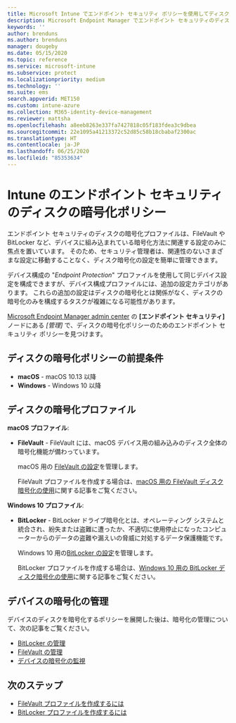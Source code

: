 ```yaml
---
title: Microsoft Intune でエンドポイント セキュリティ ポリシーを使用してディスクの暗号化を管理する | Microsoft Docs
description: Microsoft Endpoint Manager でエンドポイント セキュリティのディスクの暗号化ポリシーを使用して、管理するデバイスのポリシーを構成および展開します。
keywords: ''
author: brenduns
ms.author: brenduns
manager: dougeby
ms.date: 05/15/2020
ms.topic: reference
ms.service: microsoft-intune
ms.subservice: protect
ms.localizationpriority: medium
ms.technology: ''
ms.suite: ems
search.appverid: MET150
ms.custom: intune-azure
ms.collection: M365-identity-device-management
ms.reviewer: mattsha
ms.openlocfilehash: a8eeb8263e337fa7427818c05f183fdea3c9dbea
ms.sourcegitcommit: 22e1095a41213372c52d85c58b18cbabaf2300ac
ms.translationtype: HT
ms.contentlocale: ja-JP
ms.lasthandoff: 06/25/2020
ms.locfileid: "85353634"
---
```

# <a name="disk-encryption-policy-for-endpoint-security-in-intune"></a>Intune のエンドポイント セキュリティのディスクの暗号化ポリシー

エンドポイント セキュリティのディスクの暗号化プロファイルは、FileVault や BitLocker など、デバイスに組み込まれている暗号化方法に関連する設定のみに焦点を置いています。 そのため、セキュリティ管理者は、関連性のないさまざまな設定に移動することなく、ディスク暗号化の設定を簡単に管理できます。

デバイス構成の "*Endpoint Protection*" プロファイルを使用して同じデバイス設定を構成できますが、デバイス構成プロファイルには、追加の設定カテゴリがあります。 これらの追加の設定はディスクの暗号化とは関係がなく、ディスクの暗号化のみを構成するタスクが複雑になる可能性があります。

[Microsoft Endpoint Manager admin center](https://go.microsoft.com/fwlink/?linkid=2109431) の **[エンドポイント セキュリティ]** ノードにある *[管理]* で、ディスクの暗号化ポリシーのためのエンドポイント セキュリティ ポリシーを見つけます。

## <a name="prerequisites-for-disk-encryption-policy"></a>ディスクの暗号化ポリシーの前提条件

- **macOS** - macOS 10.13 以降
- **Windows** - Windows 10 以降

## <a name="disk-encryption-profiles"></a>ディスクの暗号化プロファイル

**macOS プロファイル**:

- **FileVault** - FileVault には、macOS デバイス用の組み込みのディスク全体の暗号化機能が備わっています。

  macOS 用の [FileVault の設定](../protect/endpoint-security-disk-encryption-profile-settings.md#filevault)を管理します。

  FileVault プロファイルを作成する場合は、[macOS 用の FileVault ディスク暗号化の使用](../protect/encrypt-devices-filevault.md)に関する記事をご覧ください。

**Windows 10 プロファイル**:

- **BitLocker** - BitLocker ドライブ暗号化とは、オペレーティング システムと統合され、紛失または盗難に遭ったか、不適切に使用停止になったコンピューターからのデータの盗難や漏えいの脅威に対処するデータ保護機能です。

  Windows 10 用の[BitLocker の設定](../protect/endpoint-security-disk-encryption-profile-settings.md#bitlocker)を管理します。

  BitLocker プロファイルを作成する場合は、[Windows 10 用の BitLocker ディスク暗号化の使用](../protect/encrypt-devices.md)に関する記事をご覧ください。

## <a name="manage-device-encryption"></a>デバイスの暗号化の管理

デバイスのディスクを暗号化するポリシーを展開した後は、暗号化の管理について、次の記事をご覧ください。

- [BitLocker の管理](../protect/encrypt-devices.md#manage-bitlocker)
- [FileVault の管理](../protect/encrypt-devices-filevault.md#manage-filevault)
- [デバイスの暗号化の監視](../protect/encryption-monitor.md)

## <a name="next-steps"></a>次のステップ

- [FileVault プロファイルを作成するには](../protect/encrypt-devices-filevault.md#create-endpoint-security-policy-for-filevault)
- [BitLocker プロファイルを作成するには](../protect/encrypt-devices.md#create-an-endpoint-security-policy-for-bitlocker)
